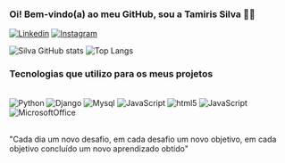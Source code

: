 ### Oi! Bem-vindo(a) ao meu GitHub, sou a Tamiris Silva ✌🏽

[![Linkedin](https://img.shields.io/badge/LinkedIn-0077B5?style=for-the-badge&logo=linkedin&logoColor=white)](https://www.linkedin.com/in/tamiris-a-silva/)
[![Instagram](https://img.shields.io/badge/Instagram-E4405F?style=for-the-badge&logo=instagram&logoColor=white)](https://www.instagram.com/desenvtamiris/)

![Silva GitHub stats](https://github-readme-stats.vercel.app/api?username=TamirisASilva&show_icons=true&theme=highcontrast)
![Top Langs](https://github-readme-stats.vercel.app/api/top-langs/?username=TamirisASilva&hide_progress=true&theme=highcontrast)

### Tecnologias que utilizo para os meus projetos

<div style= "display: inline_block"><br/>
    <img alin="center" alt="Python" src="https://img.shields.io/badge/Python-14354C?style=for-the-badge&logo=python&logoColor=white" />
    <img alin="center" alt="Django" src="https://img.shields.io/badge/Django-092E20?style=for-the-badge&logo=django&logoColor=white"/>
     <img alin="center" alt="Mysql" src="https://img.shields.io/badge/MySQL-00000F?style=for-the-badge&logo=mysql&logoColor=white"/>
    <img alin="center" alt="JavaScript" src="https://img.shields.io/badge/JavaScript-F7DF1E?style=for-the-badge&logo=javascript&logoColor=black"/>
    <img alin="center" alt="html5" src="https://img.shields.io/badge/HTML-239120?style=for-the-badge&logo=html5&logoColor=white"/>
     <img alin="center" alt="JavaScript" src="https://img.shields.io/badge/CSS3-1572B6?style=for-the-badge&logo=css3&logoColor=white"/>
   <img alin="center" alt="MicrosoftOffice" src="https://img.shields.io/badge/Microsoft_Office-D83B01?style=for-the-badge&logo=microsoft-office&logoColor=white"/><br/><br/>
</div>


   "Cada dia um novo desafio, em cada desafio um novo objetivo, em cada objetivo concluído um novo aprendizado obtido"
